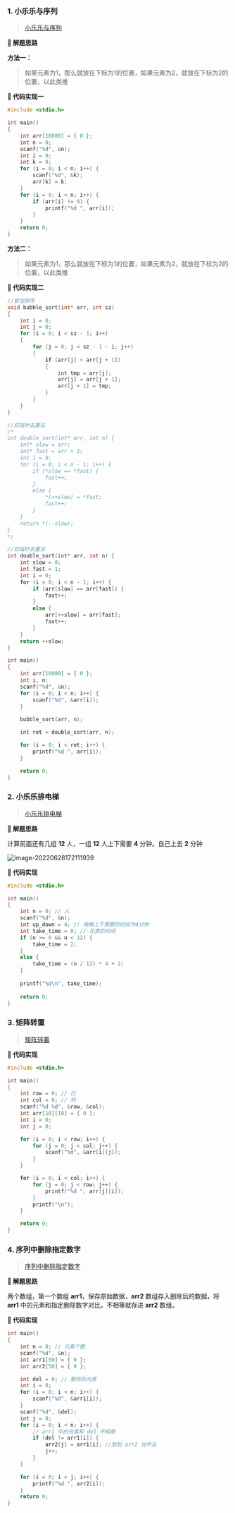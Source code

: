 ### 1. **小乐乐与序列**

>[小乐乐与序列](https://www.nowcoder.com/practice/9a1c1c764ce04fed8ceff7714e74d3b6?tpId=107&&tqId=33399&rp=1&ru=/ta/beginner-programmers&qru=/ta/beginner-programmers/question-ranking)

**🌟 解题思路**

**方法一：**

>如果元素为1，那么就放在下标为1的位置，如果元素为2，就放在下标为2的位置，以此类推

**📝 代码实现一**

```c
#include <stdio.h>

int main()
{
	int arr[10000] = { 0 };
	int n = 0;
	scanf("%d", &n);
	int i = 0;
	int k = 0;
	for (i = 0; i < n; i++) {
		scanf("%d", &k);
		arr[k] = k;
	}
	for (i = 0; i < n; i++) {
		if (arr[i] != 0) {
			printf("%d ", arr[i]);
		}
	}
	return 0;
}
```

**方法二：**

>如果元素为1，那么就放在下标为1的位置，如果元素为2，就放在下标为2的位置，以此类推

**📝 代码实现二**

```c
//冒泡排序
void bubble_sort(int* arr, int sz)
{
	int i = 0;
	int j = 0;
	for (i = 0; i < sz - 1; i++)
	{
		for (j = 0; j < sz - 1 - i; j++)
		{
			if (arr[j] > arr[j + 1])
			{
				int tmp = arr[j];
				arr[j] = arr[j + 1];
				arr[j + 1] = tmp;
			}
		}
	}
}

//双指针去重法
/*
int double_sort(int* arr, int n) {
	int* slow = arr;
	int* fast = arr + 1;
	int i = 0;
	for (i = 0; i < n - 1; i++) {
		if (*slow == *fast) {
			fast++;
		}
		else {
			*(++slow) = *fast;
			fast++;
		}
	}
	return *(--slow);
}
*/

//双指针去重法
int double_sort(int* arr, int n) {
	int slow = 0;
	int fast = 1;
	int i = 0;
	for (i = 0; i < n - 1; i++) {
		if (arr[slow] == arr[fast]) {
			fast++;
		}
		else {
			arr[++slow] = arr[fast];
			fast++;
		}
	}
	return ++slow;
}

int main()
{
	int arr[10000] = { 0 };
	int i, n;
	scanf("%d", &n);
	for (i = 0; i < n; i++) {
		scanf("%d", &arr[i]);
	}
	
	bubble_sort(arr, n);

	int ret = double_sort(arr, n);

	for (i = 0; i < ret; i++) {
		printf("%d ", arr[i]);
	}

	return 0;
}
```



### 2. 小乐乐排电梯

>[小乐乐排电梯](https://www.nowcoder.com/practice/0f855c7642b74cccb3c2366bb7732d2a?tpId=107&&tqId=33395&rp=1&ru=/ta/beginner-programmers&qru=/ta/beginner-programmers/question-ranking)

**🌟 解题思路**

计算前面还有几组 **12** 人，一组 **12** 人上下需要 **4** 分钟。自己上去 **2** 分钟

![image-20220628172111939](https://gitee.com/LuvKobe/cloudimg/raw/master/img/202206281721988.png)

**📝 代码实现**

```c
#include <stdio.h>

int main()
{
	int n = 0; // 人
	scanf("%d", &n);
	int up_down = 4; // 电梯上下需要的时间为4分钟
	int take_time = 0; // 花费的时间
	if (n >= 0 && n < 12) {
		take_time = 2;
	}
	else {
		take_time = (n / 12) * 4 + 2;
	}
	
	printf("%d\n", take_time);
	
	return 0;
}
```

### 3. 矩阵转置

>[矩阵转置](https://www.nowcoder.com/practice/351b3d03e410496ab5a407b7ca3fd841?tpId=107&&tqId=33388&rp=1&ru=/ta/beginner-programmers&qru=/ta/beginner-programmers/question-ranking)

**📝 代码实现**

```c
#include <stdio.h>

int main()
{
	int row = 0; // 行
	int col = 0; // 列
	scanf("%d %d", &row, &col);
	int arr[10][10] = { 0 };
	int i = 0;
	int j = 0;

	for (i = 0; i < row; i++) {
		for (j = 0; j < col; j++) {
			scanf("%d", &arr[i][j]);
		}
	}

	for (i = 0; i < col; i++) {
		for (j = 0; j < row; j++) {
			printf("%d ", arr[j][i]);
		}
		printf("\n");
	}

	return 0;
}
```



### 4. 序列中删除指定数字

> [序列中删除指定数字](https://www.nowcoder.com/practice/7bbcdd2177a445a9b66da79512b32dd7?tpId=107&&tqId=33379&rp=1&ru=/ta/beginner-programmers&qru=/ta/beginner-programmers/question-ranking)

**🌟 解题思路**

两个数组，第一个数组 **arr1**，保存原始数据，**arr2** 数组存入删除后的数据，将 **arr1** 中的元素和指定删除数字对比，不相等就存进 **arr2** 数组。

**📝 代码实现**

```c
int main()
{
	int n = 0; // 元素个数
	scanf("%d", &n);
	int arr1[50] = { 0 };
	int arr2[50] = { 0 };

	int del = 0; // 删除的元素
	int i = 0;
	for (i = 0; i < n; i++) {
		scanf("%d", &arr1[i]);
	}
	scanf("%d", &del);
	int j = 0;
	for (i = 0; i < n; i++) {
		// arr1 中的元素和 del 不相等
		if (del != arr1[i]) {
			arr2[j] = arr1[i]; //放到 arr2 当中去
			j++; 
		}
	}

	for (i = 0; i < j; i++) {
		printf("%d ", arr2[i]);
	}
	return 0;
}
```

